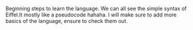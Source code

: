 Beginning steps to learn the language.
We can all see the simple syntax of Eiffel.It mostly like a pseudocode hahaha.
I will make sure to add more basics of the language, ensure to check them out.
